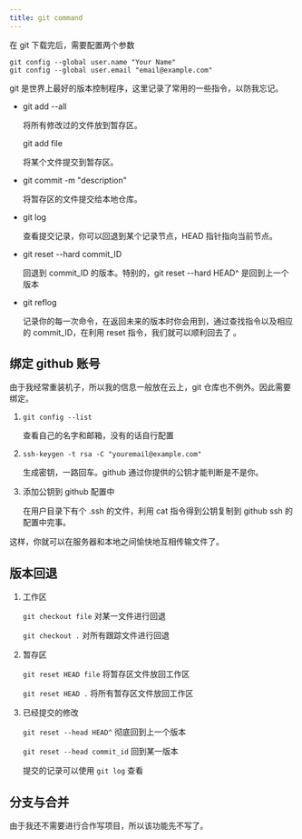 ```yaml
---
title: git command 
---
```


在 git 下载完后，需要配置两个参数

```
git config --global user.name "Your Name"
git config --global user.email "email@example.com"
```

git 是世界上最好的版本控制程序，这里记录了常用的一些指令，以防我忘记。

- git add --all 

  将所有修改过的文件放到暂存区。

  git add file

  将某个文件提交到暂存区。

- git commit -m "description"

  将暂存区的文件提交给本地仓库。

- git log

  查看提交记录，你可以回退到某个记录节点，HEAD 指针指向当前节点。

- git reset --hard commit_ID

  回退到 commit_ID 的版本。特别的，git reset --hard HEAD^ 是回到上一个版本

- git reflog

  记录你的每一次命令，在返回未来的版本时你会用到，通过查找指令以及相应的 commit_ID，在利用 reset 指令，我们就可以顺利回去了 。

## 绑定 github 账号

由于我经常重装机子，所以我的信息一般放在云上，git 仓库也不例外。因此需要绑定。

1. `git config --list` 

   查看自己的名字和邮箱，没有的话自行配置

2. `ssh-keygen -t rsa -C "youremail@example.com"`

   生成密钥，一路回车。github 通过你提供的公钥才能判断是不是你。

3. 添加公钥到 github 配置中

   在用户目录下有个 .ssh 的文件，利用 cat 指令得到公钥复制到 github ssh 的配置中完事。

这样，你就可以在服务器和本地之间愉快地互相传输文件了。

## 版本回退

1. 工作区

   `git checkout file` 对某一文件进行回退

   `git checkout .` 对所有跟踪文件进行回退

2. 暂存区

   `git reset HEAD file` 将暂存区文件放回工作区

   `git reset HEAD .` 将所有暂存区文件放回工作区

3. 已经提交的修改

   `git reset --head HEAD^` 彻底回到上一个版本

   `git reset --head commit_id` 回到某一版本

   提交的记录可以使用 `git log` 查看

## 分支与合并

由于我还不需要进行合作写项目，所以该功能先不写了。